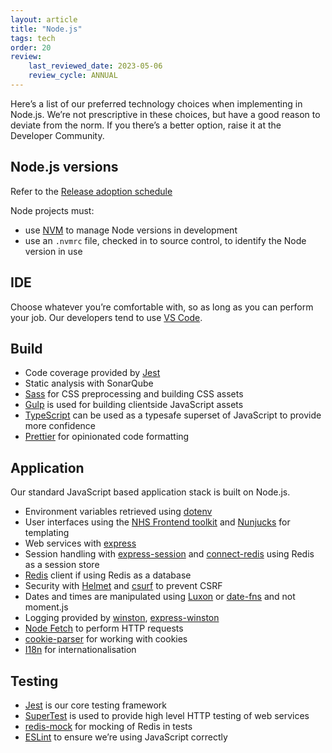 ```yaml
---
layout: article
title: "Node.js"
tags: tech
order: 20
review:
    last_reviewed_date: 2023-05-06
    review_cycle: ANNUAL
---
```

Here’s a list of our preferred technology choices when implementing in Node.js. We’re not prescriptive in these choices, but have a good reason to deviate from the norm. If you there’s a better option, raise it at the Developer Community.

## Node.js versions

Refer to the [Release adoption schedule](../tech-release-adoption-schedule)

Node projects must:

* use [NVM](https://github.com/nvm-sh/nvm) to manage Node versions in development
* use an `.nvmrc` file, checked in to source control, to identify the Node version in use

## IDE

Choose whatever you’re comfortable with, so as long as you can perform your
job. Our developers tend to use [VS Code](https://code.visualstudio.com/).

## Build

* Code coverage provided by [Jest](https://jestjs.io/)
* Static analysis with SonarQube
* [Sass](https://www.npmjs.com/package/sass) for CSS preprocessing and building CSS assets
* [Gulp](https://gulpjs.com/) is used for building clientside JavaScript assets
* [TypeScript](https://www.typescriptlang.org/) can be used as a typesafe superset of JavaScript to provide more confidence
* [Prettier](https://prettier.io/) for opinionated code formatting

## Application

Our standard JavaScript based application stack is built on Node.js.

* Environment variables retrieved using [dotenv](https://www.npmjs.com/package/dotenv)
* User interfaces using the [NHS Frontend toolkit](https://service-manual.nhs.uk/design-system) and [Nunjucks](https://mozilla.github.io/nunjucks/) for templating
* Web services with [express](http://expressjs.com/)
* Session handling with [express-session](https://www.npmjs.com/package/express-session) and [connect-redis](https://www.npmjs.com/package/connect-redis) using Redis as a session store
* [Redis](https://www.npmjs.com/package/redis) client if using Redis as a database
* Security with [Helmet](https://helmetjs.github.io/) and [csurf](https://www.npmjs.com/package/csurf) to prevent CSRF
* Dates and times are manipulated using [Luxon](https://moment.github.io/luxon/#) or [date-fns](https://date-fns.org/) and not moment.js
* Logging provided by [winston](https://www.npmjs.com/package/winston), [express-winston](https://www.npmjs.com/package/express-winston)
* [Node Fetch](https://www.npmjs.com/package/node-fetch) to perform HTTP requests
* [cookie-parser](https://www.npmjs.com/package/cookie-parser) for working with cookies
* [I18n](https://www.npmjs.com/package/i18n) for internationalisation

## Testing

* [Jest](https://jestjs.io/) is our core testing framework
* [SuperTest](https://www.npmjs.com/package/supertest) is used to provide high level HTTP testing of web services
* [redis-mock](https://www.npmjs.com/package/redis-mock) for mocking of Redis in tests
* [ESLint](https://eslint.org/) to ensure we’re using JavaScript correctly
